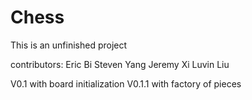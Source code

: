 # Chess
This is an unfinished project

contributors:
Eric Bi
Steven Yang
Jeremy Xi
Luvin Liu

V0.1 with board initialization
V0.1.1 with factory of pieces
